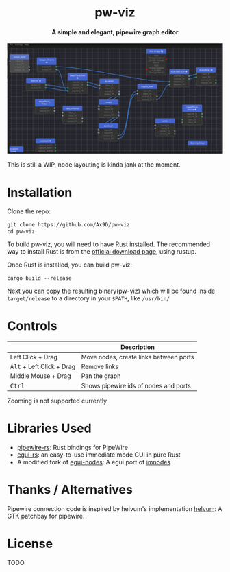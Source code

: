 <div align="center">
    <h1>pw-viz</h1>
<h4> A simple and elegant, pipewire graph editor </h4>

![demo image](demo.png)

</div>


This is still a WIP, node layouting is kinda jank at the moment.

# Installation
Clone the repo:
```
git clone https://github.com/Ax9D/pw-viz
cd pw-viz
```
To build pw-viz, you will need to have Rust installed. The recommended way to install Rust is from the [official download page](https://www.rust-lang.org/tools/install), using rustup.

Once Rust is installed, you can build pw-viz: 

```
cargo build --release
```

Next you can copy the resulting binary(pw-viz) which will be found inside ```target/release``` to a directory in your ```$PATH```, like  ```/usr/bin/```

# Controls

 ||Description|
 |--- |---
 | Left Click + Drag | Move nodes, create links between ports |
 | <kbd>Alt</kbd>  + Left Click + Drag| Remove links |
 | Middle Mouse + Drag | Pan the graph |
 | <kbd>Ctrl</kbd> | Shows pipewire ids of nodes and ports |

Zooming is not supported currently


# Libraries Used
* [pipewire-rs](https://gitlab.freedesktop.org/pipewire/pipewire-rs): Rust bindings for PipeWire
* [egui-rs](https://github.com/emilk/egui): an easy-to-use immediate mode GUI in pure Rust
* A modified fork of [egui-nodes](https://github.com/haighcam/egui_nodes): A egui port of [imnodes](https://github.com/Nelarius/imnodes)

# Thanks / Alternatives
Pipewire connection code is inspired by helvum's implementation
[helvum](https://gitlab.freedesktop.org/ryuukyu/helvum): A GTK patchbay for pipewire.

# License
TODO
